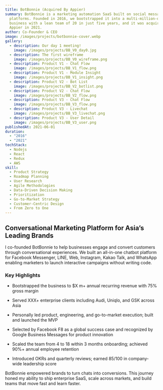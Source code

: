 ```yaml
---
title: BotBonnie (Acquired By Appier)
summary: BotBonnie is a marketing automation SaaS built on social messaging
  platforms. Founded in 2016, we bootstrapped it into a multi-million-dollar
  business with a lean team of 20 in just five years, and it was acquired by
  Appier in 2021.
author: Co-Founder & CEO
image: /images/projects/botbonnie-cover.webp
gallery:
  - description: Our day 1 meeting!
    image: /images/projects/BB_V0_day0.jpg
  - description: The first wireframe
    image: /images/projects/BB_V0_wireframe.png
  - description: Product V1 - Chat Flow
    image: /images/projects/BB_V1_flow.png
  - description: Product V1 - Module Insight
    image: /images/projects/BB_V1_insight.png
  - description: Product V2 - Bot List
    image: /images/projects/BB_V2_botlist.png
  - description: Product V2 - Chat Flow
    image: /images/projects/BB_V2_flow.png
  - description: Product V3 - Chat Flow
    image: /images/projects/BB_V3_flow.png
  - description: Product V3 - Livechat
    image: /images/projects/BB_V3_livechat.png
  - description: Product V3 - User Detail
    image: /images/projects/BB_V3_user.png
publishedAt: 2021-06-01
duration:
  - "2016"
  - "2021"
techStack:
  - Nodejs
  - React
  - Redux
  - AWS
skill:
  - Product Strategy
  - Roadmap Planning
  - User Research
  - Agile Methodologies
  - Data-Driven Decision Making
  - Prioritization
  - Go-to-Market Strategy
  - Customer-Centric Design
  - From Zero to One
---
```

## **Conversational Marketing Platform for Asia’s Leading Brands**

I co-founded BotBonnie to help businesses engage and convert customers through conversational experiences. We built an all-in-one chatbot platform for Facebook Messenger, LINE, Web, Instagram, Kakao Talk, and WhatsApp enabling marketers to launch interactive campaigns without writing code.

### **Key Highlights**

*   Bootstrapped the business to $X m+ annual recurring revenue with 75% gross margin
    
*   Served XXX+ enterprise clients including Audi, Uniqlo, and GSK across Asia
    
*   Personally led product, engineering, and go-to-market execution; built and launched the MVP
    
*   Selected by Facebook F8 as a global success case and recognized by Google Business Messages for product innovation
    
*   Scaled the team from 4 to 18 within 3 months onboarding; achieved 90%+ annual employee retention
    
*   Introduced OKRs and quarterly reviews; earned 85/100 in company-wide leadership score
    

BotBonnie empowered brands to turn chats into conversions. This journey honed my ability to ship enterprise SaaS, scale across markets, and build teams that move fast and learn faster.